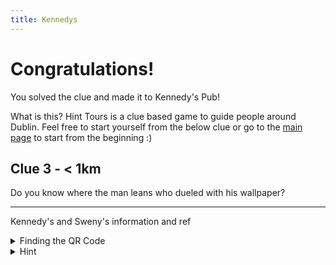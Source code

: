 ```yaml
---
title: Kennedys
---
```


# Congratulations!

You solved the clue and made it to Kennedy's Pub!

What is this? Hint Tours is a clue based game to guide people around Dublin. Feel free to start yourself from the below clue or go to the [main page](https://www.hinttours.com/) to start from the beginning :)

## Clue 3 - < 1km

Do you know where the man leans who dueled with his wallpaper?

---

Kennedy's and Sweny's information and ref


<details>
<summary>
Finding the QR Code</summary>Outer perimeter of  the park where the man gazes
<details><summary>Can't find the QR Code?</summary> Occasionally they will disappear but you can Click here for next <a href="https://www.hinttours.com/ubli">clue</a></details>
</details>

<details><summary>Hint</summary> The man's lover is Lord Alfred Bruce Douglas

<details><summary>Spoiler</summary> Oscar Wilde Statue
<div class="mapouter"><div class="gmap_canvas"><iframe width="600" height="500" id="gmap_canvas" src="https://maps.google.com/maps?q=oscarwilde%20statue%20dublin&t=&z=15&ie=UTF8&iwloc=&output=embed" frameborder="0" scrolling="no" marginheight="0" marginwidth="0"></iframe><a href="https://yt2.org">youtube to mp3</a><br><style>.mapouter{position:relative;text-align:right;height:500px;width:600px;}</style><a href="https://www.embedgooglemap.net"></a><style>.gmap_canvas {overflow:hidden;background:none!important;height:500px;width:600px;}</style></div></div>
</details>
